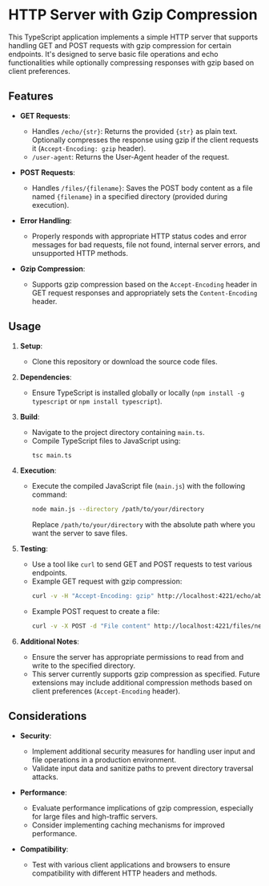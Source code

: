 # HTTP Server with Gzip Compression

This TypeScript application implements a simple HTTP server that supports handling GET and POST requests with gzip compression for certain endpoints. It's designed to serve basic file operations and echo functionalities while optionally compressing responses with gzip based on client preferences.

## Features

- **GET Requests**:
  - Handles `/echo/{str}`: Returns the provided `{str}` as plain text. Optionally compresses the response using gzip if the client requests it (`Accept-Encoding: gzip` header).
  - `/user-agent`: Returns the User-Agent header of the request.

- **POST Requests**:
  - Handles `/files/{filename}`: Saves the POST body content as a file named `{filename}` in a specified directory (provided during execution).

- **Error Handling**:
  - Properly responds with appropriate HTTP status codes and error messages for bad requests, file not found, internal server errors, and unsupported HTTP methods.

- **Gzip Compression**:
  - Supports gzip compression based on the `Accept-Encoding` header in GET request responses and appropriately sets the `Content-Encoding` header.

## Usage

1. **Setup**:
   - Clone this repository or download the source code files.

2. **Dependencies**:
   - Ensure TypeScript is installed globally or locally (`npm install -g typescript` or `npm install typescript`).

3. **Build**:
   - Navigate to the project directory containing `main.ts`.
   - Compile TypeScript files to JavaScript using:
     ```bash
     tsc main.ts
     ```

4. **Execution**:
   - Execute the compiled JavaScript file (`main.js`) with the following command:
     ```bash
     node main.js --directory /path/to/your/directory
     ```
     Replace `/path/to/your/directory` with the absolute path where you want the server to save files.

5. **Testing**:
   - Use a tool like `curl` to send GET and POST requests to test various endpoints.
   - Example GET request with gzip compression:
     ```bash
     curl -v -H "Accept-Encoding: gzip" http://localhost:4221/echo/abc
     ```
   - Example POST request to create a file:
     ```bash
     curl -v -X POST -d "File content" http://localhost:4221/files/newFile.txt
     ```

6. **Additional Notes**:
   - Ensure the server has appropriate permissions to read from and write to the specified directory.
   - This server currently supports gzip compression as specified. Future extensions may include additional compression methods based on client preferences (`Accept-Encoding` header).

## Considerations

- **Security**:
  - Implement additional security measures for handling user input and file operations in a production environment.
  - Validate input data and sanitize paths to prevent directory traversal attacks.

- **Performance**:
  - Evaluate performance implications of gzip compression, especially for large files and high-traffic servers.
  - Consider implementing caching mechanisms for improved performance.

- **Compatibility**:
  - Test with various client applications and browsers to ensure compatibility with different HTTP headers and methods.

